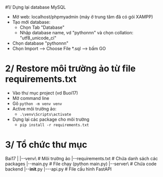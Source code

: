 #1/ Dựng lại database MySQL

- Mở web: localhost/phpmyadmin (máy ở trung tâm đã có gói XAMPP)
- Tạo mới database:
  - Chọn Tab "Database"
  - Nhập database name, vd "pythonnn" và chọn collation: "utf8_unicode_ci"
- Chọn database "pythonnn"
- Chọn Import --> Choose File *.sql --> bấm GO

# 2/ Restore môi trường ảo từ file requirements.txt

* Vào thư mục project (vd Buoi17)
* Mở command line
* Gõ ```python -m venv venv```
* Active môi trường ảo:
  * ```.\venv\Scripts\activate```
* Dựng lại các package cho môi trường
  * ```pip install -r requirements.txt```

# 3/ Tổ chức thư mục
Bai17
|
|--venv\              # Môi trường ảo
|--requirements.txt   # Chứa danh sách các packages
|--main.py            # File chạy (python main.py)
|--server\            # Chứa code backend
   |--__init__.py
   |---api.py         # File cấu hình FastAPI

